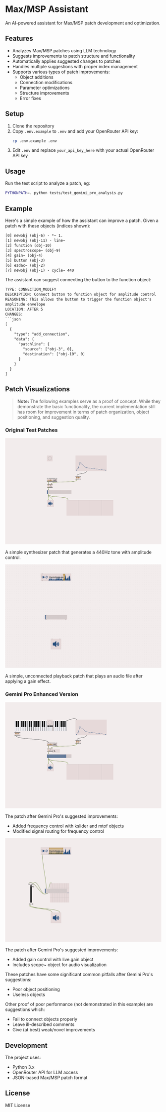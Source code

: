 # Max/MSP Assistant

An AI-powered assistant for Max/MSP patch development and optimization.

## Features

- Analyzes Max/MSP patches using LLM technology
- Suggests improvements to patch structure and functionality
- Automatically applies suggested changes to patches
- Handles multiple suggestions with proper index management
- Supports various types of patch improvements:
  - Object additions
  - Connection modifications
  - Parameter optimizations
  - Structure improvements
  - Error fixes

## Setup

1. Clone the repository
2. Copy `.env.example` to `.env` and add your OpenRouter API key:
   ```bash
   cp .env.example .env
   ```
3. Edit `.env` and replace `your_api_key_here` with your actual OpenRouter API key

## Usage

Run the test script to analyze a patch, eg:

```bash
PYTHONPATH=. python tests/test_gemini_pro_analysis.py
```

## Example

Here's a simple example of how the assistant can improve a patch. Given a patch with these objects (indices shown):

```
[0] newobj (obj-6) - *~ 1.
[1] newobj (obj-11) - line~
[2] function (obj-10)
[3] spectroscope~ (obj-9)
[4] gain~ (obj-4)
[5] button (obj-3)
[6] ezdac~ (obj-2)
[7] newobj (obj-1) - cycle~ 440
```

The assistant can suggest connecting the button to the function object:

````
TYPE: CONNECTION_MODIFY
DESCRIPTION: Connect button to function object for amplitude control
REASONING: This allows the button to trigger the function object's amplitude envelope
LOCATION: AFTER 5
CHANGES:
```json
[
  {
    "type": "add_connection",
    "data": {
      "patchline": {
        "source": ["obj-3", 0],
        "destination": ["obj-10", 0]
      }
    }
  }
]
````

## Patch Visualizations

> **Note:** The following examples serve as a proof of concept. While they demonstrate the basic functionality, the current implementation still has room for improvement in terms of patch organization, object positioning, and suggestion quality.

### Original Test Patches

![Original Simple Test Patch](docs/images/simplePatch.png)

A simple synthesizer patch that generates a 440Hz tone with amplitude control.

![Original Simple Playback Patch](docs/images/playbackPatchOrig.png)

A simple, unconnected playback patch that plays an audio file after applying a gain effect.

### Gemini Pro Enhanced Version

![Gemini Pro Enhanced Patch](docs/images/simplePatch_gemini_pro_suggestion.png)

The patch after Gemini Pro's suggested improvements:

- Added frequency control with kslider and mtof objects
- Modified signal routing for frequency control

![Gemini Pro Enhanced Patch](docs/images/playbackPatch_gemini_pro_suggestion.png)

The patch after Gemini Pro's suggested improvements:

- Added gain control with live.gain object
- Includes scope~ object for audio visualization

These patches have some significant common pitfalls after Gemini Pro's suggestions:

- Poor object positioning
- Useless objects

Other proof of poor performance (not demonstrated in this example) are suggestions which:

- Fail to connect objects properly
- Leave ill-described comments
- Give (at best) weak/novel improvements

## Development

The project uses:

- Python 3.x
- OpenRouter API for LLM access
- JSON-based Max/MSP patch format

## License

MIT License
